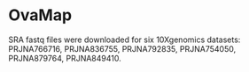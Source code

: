 # OvaMap

SRA fastq files were downloaded for six 10Xgenomics datasets: PRJNA766716, PRJNA836755, PRJNA792835, PRJNA754050, PRJNA879764, PRJNA849410.
